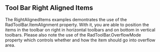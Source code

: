 ## Tool Bar Right Aligned Items
The RightAlignedItems examples demontrates the use of the RadToolBar.ItemAlignment property.
With it, you are able to position the items in the toolbar on right in horizontal toolbars and on bottom in vertical toolbars.
Please also note the use of the RadToolBar.OverflowMode property which controls whether and how the item should go into overflow area.

[//]: <keywords: overflowmode, itemalignment, orientation, verticalalignment> 